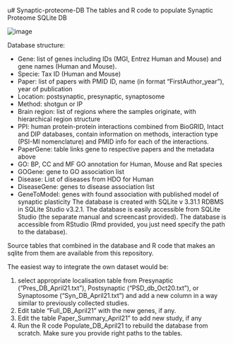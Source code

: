 u# Synaptic-proteome-DB
The tables and R code to populate Synaptic Proteome SQLite DB

	
 
![image](https://user-images.githubusercontent.com/1798733/113897717-0e580b00-97c3-11eb-860d-704b905ba685.png)


Database structure: 
-	Gene: list of genes including IDs (MGI, Entrez Human and Mouse) and gene names (Human and Mouse).
-	Specie: Tax ID (Human and Mouse)
-	Paper: list of papers with PMID ID, name (in format “FirstAuthor_year”), year of publication
-	Location: postsynaptic, presynaptic, synaptosome
-	Method: shotgun or IP
-	Brain region: list of regions where the samples originate, with hierarchical region structure
-	PPI: human protein-protein interactions combined from BioGRID, Intact and DIP databases, contain information on methods, interaction type (PSI-MI nomenclature) and PMID info for each of the interactions.
-	PaperGene: table links gene to respective papers and the metadata above
-	GO: BP, CC and MF GO annotation for Human, Mouse and Rat species
-	GOGene: gene to GO association list
-	Disease: List of diseases from HDO for Human
-	DiseaseGene: genes to disease association list
-	GeneToModel: genes with found association with published model of synaptic plasticity
The database is created with SQLite v 3.31.1 RDBMS in SQLite Studio v3.2.1. 
The database is easily accessible from SQLite Studio (the separate manual and screencast provided). The database is accessible from RStudio (Rmd provided, you just need specify the path to the database).

Source tables that combined in the database and R code that makes an sqlite from them are available from this repository.

The easiest way to integrate the own dataset would be:
 1) select appropriate localisation table from Presynaptic (“Pres_DB_April21.txt”), Postsynaptic (“PSD_db_Oct20.txt”), or Synaptosome (“Syn_DB_April21.txt”) and add a new column in a way similar to previously collected studies.
 2) Edit table “Full_DB_April21” with the new genes, if any. 
3) Edit the table Paper_Summary_April21” to add new study, if any 
4) Run the R code Populate_DB_April21 to rebuild the database from scratch. Make sure you provide right paths to the tables.

